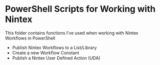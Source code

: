 # PowerShell Scripts for Working with Nintex

This folder contains functions I've used when working with Nintex Workflows in PowerShell

- Publish Nintex Workflows to a List/Library
- Create a new Workflow Constant
- Publish a Nintex User Defined Action (UDA)


